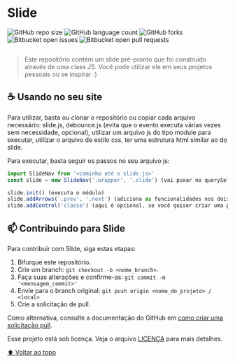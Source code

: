 # Slide

![GitHub repo size](https://img.shields.io/github/repo-size/phedrakeson/slide?style=for-the-badge)
![GitHub language count](https://img.shields.io/github/languages/count/phedrakeson/slide?style=for-the-badge)
![GitHub forks](https://img.shields.io/github/forks/phedrakeson/slide?style=for-the-badge)
![Bitbucket open issues](https://img.shields.io/bitbucket/issues/phedrakeson/slide?style=for-the-badge)
![Bitbucket open pull requests](https://img.shields.io/bitbucket/pr-raw/phedrakeson/slide?style=for-the-badge)

![]()

> Este repositório contém um slide pré-pronto que foi construído através de uma class JS. Você pode utilizar ele em seus projetos pessoais ou se inspirar :)


## ☕ Usando no seu site

Para utilizar, basta ou clonar o repositório ou copiar cada arquivo necessário: 
slide.js, 
debounce.js (evita que o evento executa várias vezes sem necessidade, opcional),
utilizar um arquivo js do tipo module para executar,
utilizar o arquivo de estilo css,
ter uma estrutura html similar ao do slide.

Para executar, basta seguir os passos no seu arquivo js:

```javascript
import SlideNav from '<caminho até o slide.js>'
const slide = new SlideNav('.wrapper', '.slide') (vai puxar no querySelector o wrapper/ container que segura o slide, por padrão definido como wrapper no html do repo e puxa o slide em si, que por padrão é slide

slide.init() (executa o módulo)
slide.addArrows('.prev', '.next') (adiciona as funcionalidades nos dois botões de navegação caso desejado, adicione a classe escolhida ou deixe como prev e next no html)
slide.addControl('classe') (aqui é opcional, se você quiser criar uma paginação diferente apenas adicione a classe dela para que a função funcione, caso contrário ele irá criar uma paginação padrão)

```


## 📫 Contribuindo para Slide
Para contribuir com Slide, siga estas etapas:

1. Bifurque este repositório.
2. Crie um branch: `git checkout -b <nome_branch>`.
3. Faça suas alterações e confirme-as: `git commit -m '<mensagem_commit>'`
4. Envie para o branch original: `git push origin <nome_do_projeto> / <local>`
5. Crie a solicitação de pull.

Como alternativa, consulte a documentação do GitHub em [como criar uma solicitação pull](https://help.github.com/en/github/collaborating-with-issues-and-pull-requests/creating-a-pull-request).


Esse projeto está sob licença. Veja o arquivo [LICENÇA](LICENSE.md) para mais detalhes.

[⬆ Voltar ao topo](#Slide)<br>
